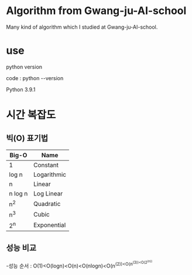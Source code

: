 # Algorithm from Gwang-ju-AI-school
Many kind of algorithm which I studied at Gwang-ju-AI-school.


# use
python version

code : python --version

Python 3.9.1

# 시간 복잡도

## 빅(O) 표기법
|**Big-O**|**Name**|
|------|---|
|1|Constant|
|log n|Logarithmic|
|n|Linear|
|n log n|Log Linear|
|n<sup>2|Quadratic|
|n<sup>3|Cubic|
|2<sup>n|Exponential|

## 성능 비교
-성능 순서 : O(1)<O(logn)<O(n)<O(nlogn)<O(n<sup>(2))<O(n<sup>(3))<O(2<sup>(n))
